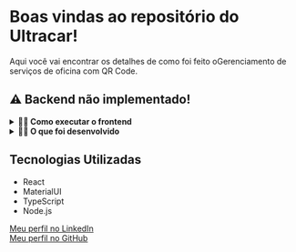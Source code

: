 # Boas vindas ao repositório do Ultracar!

Aqui você vai encontrar os detalhes de como foi feito oGerenciamento de serviços de oficina com QR Code.
## :warning: Backend não implementado!

<details>
<summary><strong>👨‍💻 Como executar o frontend</strong></summary><br />

- Clone o repositório com a chave SSH. Se você tem o GIT instalado em sua máquina, abra um terminal e execute:<br />
```git clone git@github.com:jessy-damasceno/ultracar.git```

- Entre no diretório do Projeto e instale as dependências:<br />
```cd ultracar && npm install```

- Inicie o projeto:<br />
```npm start```
 
  * :warning: Confira se em seu dispositivo a porta <strong>5173</strong> está livre!
O projeto será iniciado em: `http://localhost:5173/`

# LOGIN E SENHA
## client@test.com senha: client123
## tech@test.com senha: tech123

</details>

<details>
<summary><strong>👨‍💻 O que foi desenvolvido</strong></summary><br />
  
- Neste projeto, cada cliente tem um QR Code contendo suas informações e veículos. Ao fazer o login, a aplicação é redirecionada para a home do Cliente, com o seu QR Code. Existem usuários Cliente e Técnico: o técnico tem a capacidade de ler o QR Code do cliente e começar um novo serviço a partir dele, selecionando o veículo do cliente ao qual o serviço será executado.<br/>
  
 Para mais detalhes, entre em contato comigo.
  
</details>

## Tecnologias Utilizadas

- React
- MaterialUI
- TypeScript
- Node.js

[<i class="fab fa-linkedin"></i> Meu perfil no LinkedIn](https://www.linkedin.com/in/jessy-damasceno/)<br/>
[<i class="fab fa-github"></i> Meu perfil no GitHub](https://www.github.com/jessy-damasceno/)
